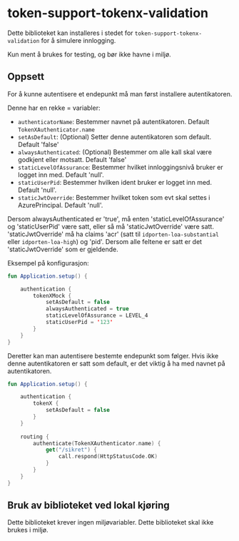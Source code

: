 # token-support-tokenx-validation

Dette biblioteket kan installeres i stedet for `token-support-tokenx-validation` for å simulere innlogging.

Kun ment å brukes for testing, og bør ikke havne i miljø.

## Oppsett 

For å kunne autentisere et endepunkt må man først installere autentikatoren.

Denne har en rekke = variabler:

- `authenticatorName`: Bestemmer navnet på autentikatoren. Default `TokenXAuthenticator.name`
- `setAsDefault`: (Optional) Setter denne autentikatoren som default. Default 'false'
- `alwaysAuthenticated`: (Optional) Bestemmer om alle kall skal være godkjent eller motsatt. Default 'false'
- `staticLevelOfAssurance`: Bestemmer hvilket innloggingsnivå bruker er logget inn med. Default 'null'.
- `staticUserPid`: Bestemmer hvilken ident bruker er logget inn med. Default 'null'.
- `staticJwtOverride`: Bestemmer hvilket token som evt skal settes i AzurePrincipal. Default 'null'.

Dersom alwaysAuthenticated er 'true', må enten 'staticLevelOfAssurance' og 'staticUserPid' være satt, eller så
må 'staticJwtOverride' være satt. 'staticJwtOverride' må ha claims 'acr' (satt til `idporten-loa-substantial` eller `idporten-loa-high`) og 'pid'.
Dersom alle feltene er satt er det 'staticJwtOverride' som er gjeldende.

Eksempel på konfigurasjon:

```kotlin
fun Application.setup() {

    authentication {
        tokenXMock { 
            setAsDefault = false
            alwaysAuthenticated = true
            staticLevelOfAssurance = LEVEL_4
            staticUserPid = '123'
        }
    }
}
```

Deretter kan man autentisere bestemte endepunkt som følger. Hvis ikke denne autentikatoren er satt som default, er det
viktig å ha med navnet på autentikatoren.

```kotlin
fun Application.setup() {

    authentication {
        tokenX {
            setAsDefault = false
        }
    }
    
    routing {
        authenticate(TokenXAuthenticator.name) {
            get("/sikret") {
                call.respond(HttpStatusCode.OK)
            }
        }
    }
}
```

## Bruk av biblioteket ved lokal kjøring 

Dette biblioteket krever ingen miljøvariabler. Dette biblioteket skal ikke brukes i miljø.

